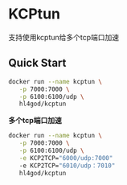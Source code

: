 # KCPtun

支持使用kcptun给多个tcp端口加速

## Quick Start

```bash
docker run --name kcptun \
   -p 7000:7000 \
   -p 6100:6100/udp \
   hl4god/kcptun  
```

**多个tcp端口加速**

```bash
docker run --name kcptun \
   -p 7000:7000 \
   -p 6100:6100/udp \
   -e KCP2TCP="6000/udp:7000"
   -e KCP2TCP="6010/udp：7010"
   hl4god/kcptun  
```